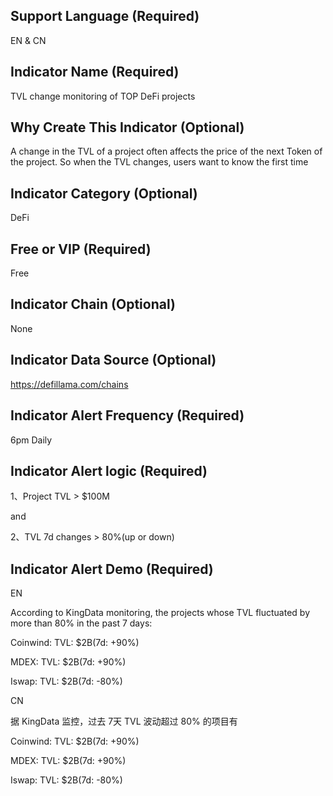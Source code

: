 ## Support Language (Required)

EN & CN

## Indicator Name (Required)

TVL change monitoring of TOP DeFi projects

## Why Create This Indicator (Optional)

A change in the TVL of a project often affects the price of the next Token of the project. So when the TVL changes, users want to know the first time

## Indicator Category (Optional)

DeFi

## Free or VIP (Required)

Free

## Indicator Chain (Optional)

None

## Indicator Data Source (Optional)

https://defillama.com/chains

## Indicator Alert Frequency (Required)

6pm Daily

## Indicator Alert logic (Required)

1、Project TVL > $100M

and

2、TVL 7d changes > 80%(up or down)

## Indicator Alert Demo (Required)

EN

According to KingData monitoring, the projects whose TVL fluctuated by more than 80% in the past 7 days:

Coinwind: TVL: $2B(7d: +90%)

MDEX: TVL: $2B(7d: +90%)

Iswap: TVL: $2B(7d: -80%)

CN

据 KingData 监控，过去 7天 TVL 波动超过 80% 的项目有

Coinwind: TVL: $2B(7d: +90%)

MDEX: TVL: $2B(7d: +90%)

Iswap: TVL: $2B(7d: -80%)

